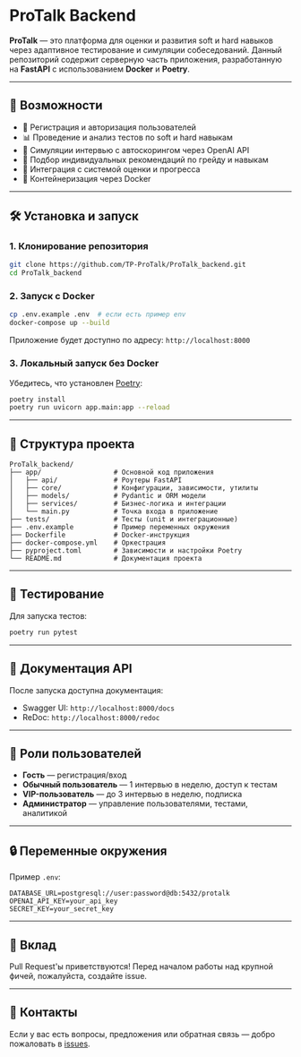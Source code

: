 # ProTalk Backend

**ProTalk** — это платформа для оценки и развития soft и hard навыков через адаптивное тестирование и симуляции собеседований. Данный репозиторий содержит серверную часть приложения, разработанную на **FastAPI** с использованием **Docker** и **Poetry**.

---

## 🚀 Возможности

- 🔐 Регистрация и авторизация пользователей
- 📊 Проведение и анализ тестов по soft и hard навыкам
- 🎤 Симуляции интервью с автоскорингом через OpenAI API
- 🧠 Подбор индивидуальных рекомендаций по грейду и навыкам
- 🧪 Интеграция с системой оценки и прогресса
- 🐳 Контейнеризация через Docker

---

## 🛠️ Установка и запуск

### 1. Клонирование репозитория

```bash
git clone https://github.com/TP-ProTalk/ProTalk_backend.git
cd ProTalk_backend
```

### 2. Запуск с Docker

```bash
cp .env.example .env  # если есть пример env
docker-compose up --build
```

Приложение будет доступно по адресу: `http://localhost:8000`

### 3. Локальный запуск без Docker

Убедитесь, что установлен [Poetry](https://python-poetry.org/):

```bash
poetry install
poetry run uvicorn app.main:app --reload
```

---

## 📂 Структура проекта

```
ProTalk_backend/
├── app/                  # Основной код приложения
│   ├── api/              # Роутеры FastAPI
│   ├── core/             # Конфигурации, зависимости, утилиты
│   ├── models/           # Pydantic и ORM модели
│   ├── services/         # Бизнес-логика и интеграции
│   └── main.py           # Точка входа в приложение
├── tests/                # Тесты (unit и интеграционные)
├── .env.example          # Пример переменных окружения
├── Dockerfile            # Docker-инструкция
├── docker-compose.yml    # Оркестрация
├── pyproject.toml        # Зависимости и настройки Poetry
└── README.md             # Документация проекта
```

---

## 🧪 Тестирование

Для запуска тестов:

```bash
poetry run pytest
```

---

## 📄 Документация API

После запуска доступна документация:

- Swagger UI: `http://localhost:8000/docs`
- ReDoc: `http://localhost:8000/redoc`

---

## 👤 Роли пользователей

- **Гость** — регистрация/вход
- **Обычный пользователь** — 1 интервью в неделю, доступ к тестам
- **VIP-пользователь** — до 3 интервью в неделю, подписка
- **Администратор** — управление пользователями, тестами, аналитикой

---

## 🔒 Переменные окружения

Пример `.env`:

```
DATABASE_URL=postgresql://user:password@db:5432/protalk
OPENAI_API_KEY=your_api_key
SECRET_KEY=your_secret_key
```

---

## 🤝 Вклад

Pull Request'ы приветствуются! Перед началом работы над крупной фичей, пожалуйста, создайте issue.

---


## 📧 Контакты

Если у вас есть вопросы, предложения или обратная связь — добро пожаловать в [issues](https://github.com/TP-ProTalk/ProTalk_backend/issues).
